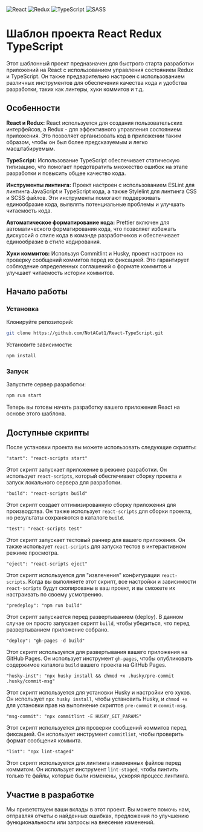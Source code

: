 ![React](https://img.shields.io/badge/react-%2320232a.svg?style=for-the-badge&logo=react&logoColor=%2361DAFB)
![Redux](https://img.shields.io/badge/redux-%23593d88.svg?style=for-the-badge&logo=redux&logoColor=white)
![TypeScript](https://img.shields.io/badge/typescript-%23007ACC.svg?style=for-the-badge&logo=typescript&logoColor=white)
![SASS](https://img.shields.io/badge/SASS-hotpink.svg?style=for-the-badge&logo=SASS&logoColor=white)

# Шаблон проекта React Redux TypeScript

Этот шаблонный проект предназначен для быстрого старта разработки приложений на React с использованием управления состоянием Redux и TypeScript. Он также предварительно настроен с использованием различных инструментов для обеспечения качества кода и удобства разработки, таких как линтеры, хуки коммитов и т.д.

## Особенности

**React и Redux:** React используется для создания пользовательских интерфейсов, а Redux - для эффективного управления состоянием приложения. Это позволяет организовать код в приложении таким образом, чтобы он был более предсказуемым и легко масштабируемым.

**TypeScript:** Использование TypeScript обеспечивает статическую типизацию, что помогает предотвратить множество ошибок на этапе разработки и повысить общее качество кода.

**Инструменты линтинга:** Проект настроен с использованием ESLint для линтинга JavaScript и TypeScript кода, а также Stylelint для линтинга CSS и SCSS файлов. Эти инструменты помогают поддерживать единообразие кода, выявлять потенциальные проблемы и улучшать читаемость кода.

**Автоматическое форматирование кода:** Prettier включен для автоматического форматирования кода, что позволяет избежать дискуссий о стиле кода в команде разработчиков и обеспечивает единообразие в стиле кодирования.

**Хуки коммитов:** Используя Commitlint и Husky, проект настроен на проверку сообщений коммитов перед их фиксацией. Это гарантирует соблюдение определенных соглашений о формате коммитов и улучшает читаемость истории коммитов.

## Начало работы

### Установка

Клонируйте репозиторий:

```bash
git clone https://github.com/NotACat1/React-TypeScript.git
```

Установите зависимости:

```bash
npm install
```

### Запуск

Запустите сервер разработки:

```bash
npm run start
```

Теперь вы готовы начать разработку вашего приложения React на основе этого шаблона.

## Доступные скрипты

После установки проекта вы можете использовать следующие скрипты:

```
"start": "react-scripts start"
```

Этот скрипт запускает приложение в режиме разработки. Он использует `react-scripts`, который обеспечивает сборку проекта и запуск локального сервера для разработки.

```
"build": "react-scripts build"
```

Этот скрипт создает оптимизированную сборку приложения для производства. Он также использует `react-scripts` для сборки проекта, но результаты сохраняются в каталоге `build`.

```
"test": "react-scripts test"
```

Этот скрипт запускает тестовый раннер для вашего приложения. Он также использует `react-scripts` для запуска тестов в интерактивном режиме просмотра.

```
"eject": "react-scripts eject"
```

Этот скрипт используется для "извлечения" конфигурации `react-scripts`. Когда вы выполняете этот скрипт, все настройки и зависимости `react-scripts` будут скопированы в ваш проект, и вы сможете их настраивать по своему усмотрению.

```
"predeploy": "npm run build"
```

Этот скрипт запускается перед развертыванием (deploy). В данном случае он просто запускает скрипт `build`, чтобы убедиться, что перед развертыванием приложение собрано.

```
"deploy": "gh-pages -d build"
```

Этот скрипт используется для развертывания вашего приложения на GitHub Pages. Он использует инструмент `gh-pages`, чтобы опубликовать содержимое каталога `build` вашего проекта на GitHub Pages.

```
"husky-inst": "npx husky install && chmod +x .husky/pre-commit .husky/commit-msg"
```

Этот скрипт используется для установки Husky и настройки его хуков. Он использует `npx husky install`, чтобы установить Husky, и `chmod +x` для установки прав на выполнение скриптов `pre-commit` и `commit-msg`.

```
"msg-commit": "npx commitlint -E HUSKY_GIT_PARAMS"
```

Этот скрипт используется для проверки сообщений коммитов перед фиксацией. Он использует инструмент `commitlint`, чтобы проверить формат сообщения коммита.

```
"lint": "npx lint-staged"
```

Этот скрипт используется для линтинга измененных файлов перед коммитом. Он использует инструмент `lint-staged`, чтобы линтить только те файлы, которые были изменены, ускоряя процесс линтинга.

## Участие в разработке

Мы приветствуем ваши вклады в этот проект. Вы можете помочь нам, отправляя отчеты о найденных ошибках, предложения по улучшению функциональности или запросы на внесение изменений.

